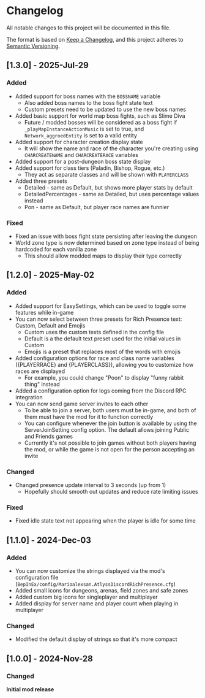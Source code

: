 # Changelog

All notable changes to this project will be documented in this file.

The format is based on [Keep a Changelog](https://keepachangelog.com/en/1.1.0/),
and this project adheres to [Semantic Versioning](https://semver.org/spec/v2.0.0.html).

## [1.3.0] - 2025-Jul-29

### Added

- Added support for boss names with the `BOSSNAME` variable
  - Also added boss names to the boss fight state text
  - Custom presets need to be updated to use the new boss names
- Added basic support for world map boss fights, such as Slime Diva
  - Future / modded bosses will be considered as a boss fight if `_playMapInstanceActionMusic` is set to true, and `Network_aggroedEntity` is set to a valid entity
- Added support for character creation display state
  - It will show the name and race of the character you're creating using `CHARCREATENAME` and `CHARCREATERACE` variables
- Added support for a post-dungeon boss state display
- Added support for class tiers (Paladin, Bishop, Rogue, etc.)
  - They act as separate classes and will be shown with `PLAYERCLASS`
- Added three presets
  - Detailed - same as Default, but shows more player stats by default
  - DetailedPercentages - same as Detailed, but uses percentage values instead
  - Pon - same as Default, but player race names are funnier

### Fixed

- Fixed an issue with boss fight state persisting after leaving the dungeon
- World zone type is now determined based on zone type instead of being hardcoded for each vanilla zone
  - This should allow modded maps to display their type correctly

## [1.2.0] - 2025-May-02

### Added

- Added support for EasySettings, which can be used to toggle some features while in-game
- You can now select between three presets for Rich Presence text: Custom, Default and Emojis
  - Custom uses the custom texts defined in the config file
  - Default is a the default text preset used for the initial values in Custom
  - Emojis is a preset that replaces most of the words with emojis
- Added configuration options for race and class name variables ({PLAYERRACE} and {PLAYERCLASS}), allowing you to customize how races are displayed
  - For example, you could change "Poon" to display "funny rabbit thing" instead
- Added a configuration option for logs coming from the Discord RPC integration
- You can now send game server invites to each other
  - To be able to join a server, both users must be in-game, and both of them must have the mod for it to function correctly
  - You can configure whenever the join button is available by using the ServerJoinSetting config option. The default allows joining Public and Friends games
  - Currently it's not possible to join games without both players having the mod, or while the game is not open for the person accepting an invite

### Changed

- Changed presence update interval to 3 seconds (up from 1)
  - Hopefully should smooth out updates and reduce rate limiting issues

### Fixed

- Fixed idle state text not appearing when the player is idle for some time

## [1.1.0] - 2024-Dec-03

### Added

- You can now customize the strings displayed via the mod's configuration file (`BepInEx/config/Marioalexsan.AtlyssDiscordRichPresence.cfg`)
- Added small icons for dungeons, arenas, field zones and safe zones
- Added custom big icons for singleplayer and multiplayer
- Added display for server name and player count when playing in multiplayer

### Changed

- Modified the default display of strings so that it's more compact

## [1.0.0] - 2024-Nov-28

### Changed

**Initial mod release**